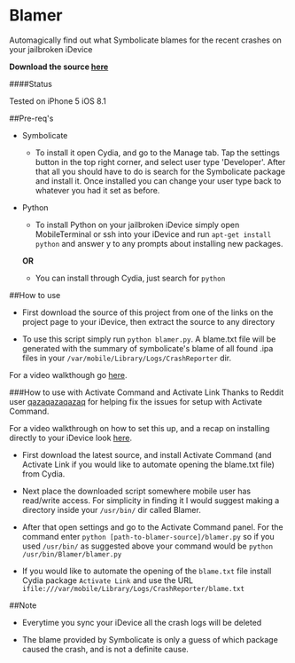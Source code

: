 Blamer
======

Automagically find out what Symbolicate blames for the recent crashes on your jailbroken iDevice

**Download the source [here](https://github.com/walshie4/Blamer/archive/master.zip)**

####Status

Tested on iPhone 5 iOS 8.1

##Pre-req's
* Symbolicate
    * To install it open Cydia, and go to the Manage tab. Tap the settings button in the top right corner,
    and select user type 'Developer'. After that all you should have to do is search for the Symbolicate package
    and install it. Once installed you can change your user type back to whatever you had it set as before.

* Python
    * To install Python on your jailbroken iDevice simply open MobileTerminal or ssh into your iDevice and run
    `apt-get install python` and answer y to any prompts about installing new packages.
    
    **OR**

    * You can install through Cydia, just search for `python`


##How to use
* First download the source of this project from one of the links on the project page to your iDevice, then extract the source to
any directory

* To use this script simply run `python blamer.py`. A blame.txt file will be generated with
the summary of symbolicate's blame of all found .ipa files in your `/var/mobile/Library/Logs/CrashReporter` dir.

For a video walkthough go [here](http://youtu.be/IoeE5im7Lfo).

###How to use with Activate Command and Activate Link
Thanks to Reddit user [qazaqazaqazaq](http://www.reddit.com/user/qazaqazaqazaq) for helping fix the issues for setup with
Activate Command.

For a video walkthrough on how to set this up, and a recap on installing directly to your iDevice look 
[here](http://youtu.be/Vtavb3LbHvY).

* First download the latest source, and install Activate Command (and Activate Link if you would
like to automate opening the blame.txt file) from Cydia.

* Next place the downloaded script somewhere mobile user has read/write access. For simplicity in finding it I would
suggest making a directory inside your `/usr/bin/` dir called Blamer.

* After that open settings and go to the Activate Command panel. For the command enter 
`python [path-to-blamer-source]/blamer.py` so if you used `/usr/bin/` as suggested above your command would be
`python /usr/bin/Blamer/blamer.py`

* If you would like to automate the opening of the `blame.txt` file install Cydia package `Activate Link` and use the URL
`ifile:///var/mobile/Library/Logs/CrashReporter/blame.txt`

##Note
* Everytime you sync your iDevice all the crash logs will be deleted

* The blame provided by Symbolicate is only a guess of which package caused the crash, and is not a definite
cause.
